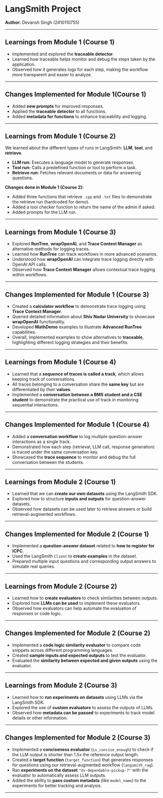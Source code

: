 # LangSmith  Project

**Author:** Devansh Singh (2410110755)

---


## Learnings from Module 1 (Course 1)
- Implemented and explored the **traceable detector**.  
- Learned how traceable helps monitor and debug the steps taken by the application.  
- Observed how it generates logs for each step, making the workflow more transparent and easier to analyze.

---

## Changes Implemented for Module 1(Course 1)
- Added **new prompts** for improved responses.  
- Applied the **traceable detector** to all functions.  
- Added **metadata for functions** to enhance traceability and logging.

---

## Learnings from Module 1 (Course 2)
We learned about the different types of runs in LangSmith: **LLM**, **tool**, and **retrieve**.  

- **LLM run:** Executes a language model to generate responses.  
- **Tool run:** Calls a predefined function or tool to perform a task.  
- **Retrieve run:** Fetches relevant documents or data for answering questions.  

**Changes done in Module 1 (Course 2):**  
- Added three functions that retrieve `.cpp` and `.txt` files to demonstrate the retrieve run (hardcoded for demo).  
- Added a tool checker function to return the name of the admin if asked.  
- Added prompts for the LLM run.
  
---
## Learnings from Module 1 (Course 3)
- Explored **RunTree**, **wrapOpenAI**, and **Trace Context Manager** as alternative methods for logging traces.  
- Learned how **RunTree** can track workflows in more advanced scenarios.  
- Understood how **wrapOpenAI** can integrate trace logging directly with OpenAI API calls.  
- Observed how **Trace Context Manager** allows contextual trace logging within workflows.

---

## Changes Implemented for Module 1 (Course 3)
- Created a **calculator workflow** to demonstrate trace logging using **Trace Context Manager**.  
- Queried detailed information about **Shiv Nadar University** to showcase **wrapOpenAI** functionality.  
- Developed **MathDemo** examples to illustrate **Advanced RunTree** capabilities.  
- Overall, implemented examples to show alternatives to **traceable**, highlighting different logging strategies and their benefits.

---

## Learnings from Module 1 (Course 4)
- Learned that a **sequence of traces is called a track**, which allows keeping track of conversations.  
- All traces belonging to a conversation share the **same key** but are differentiated by their **values**.  
- Implemented a **conversation between a BMS student and a CSE student** to demonstrate the practical use of track in monitoring sequential interactions.

---

## Changes Implemented for Module 1 (Course 4)
- Added a **conversation workflow** to log multiple question-answer interactions as a single track.  
- Demonstrated how each step (retrieval, LLM call, response generation) is traced under the same conversation key.  
- Showcased the **trace sequence** to monitor and debug the full conversation between the students.

---

## Learnings from Module 2 (Course 1)
- Learned that we can **create our own datasets** using the LangSmith SDK.  
- Explored how to structure **inputs and outputs** for question-answer datasets.  
- Observed how datasets can be used later to retrieve answers or build retrieval-augmented workflows.

---

## Changes Implemented for Module 2 (Course 1)
- Implemented a **question-answer dataset** related to **how to register for ICPC**.  
- Used the LangSmith `Client` to **create examples** in the dataset.  
- Prepared multiple input questions and corresponding output answers to simulate real queries.

---

## Learnings from Module 2 (Course 2)
- Learned how to **create evaluators** to check similarities between outputs.  
- Explored how **LLMs can be used** to implement these evaluators.  
- Observed how evaluators can help automate the evaluation of responses or code logic.

---

## Changes Implemented for Module 2 (Course 2)
- Implemented a **code logic similarity evaluator** to compare code snippets across different programming languages.  
- Created **sample inputs and expected outputs** to test the evaluator.  
- Evaluated the **similarity between expected and given outputs** using the evaluator.

---

## Learnings from Module 2 (Course 3)
- Learned how to **run experiments on datasets** using LLMs via the LangSmith SDK.  
- Explored the use of **custom evaluators** to assess the outputs of LLMs.  
- Observed how **metadata can be passed** to experiments to track model details or other information.  

---

## Changes Implemented for Module 2 (Course 3)
- Implemented a **conciseness evaluator** (`is_concise_enough`) to check if the LLM output is shorter than 1.5x the reference output length.  
- Created a **target function** (`target_function`) that generates responses for questions using our retrieval-augmented workflow (`langsmith_rag`).  
- Ran **experiments on the dataset** `"ds-dependable-pickup-7"` with the evaluator to automatically assess LLM outputs.  
- Added the ability to **pass custom metadata** (like `model_name`) to the experiments for better tracking and analysis.

---
